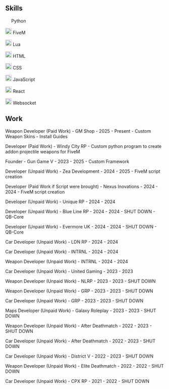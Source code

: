 ## Skills

<img width="15" src="https://external-content.duckduckgo.com/iu/?u=https%3A%2F%2Flogos-download.com%2Fwp-content%2Fuploads%2F2016%2F10%2FPython_logo_icon.png&f=1&nofb=1" /> Python

<img width="20" src="https://img.icons8.com/color/512/fivem.png" /> FiveM

<img width="20" src="https://upload.wikimedia.org/wikipedia/commons/c/cf/Lua-Logo.svg" /> Lua

<img width="20" src="https://img.icons8.com/?size=100&id=20909&format=png&color=000000" /> HTML

<img width="20" src="https://img.icons8.com/?size=100&id=21278&format=png&color=000000" /> CSS

<img width="20" src="https://img.icons8.com/?size=100&id=108784&format=png&color=000000" /> JavaScript

<img width="20" src="https://img.icons8.com/?size=100&id=bzf0DqjXFHIW&format=png&color=000000" /> React

<img width="20" src="https://upload.wikimedia.org/wikipedia/commons/thumb/c/cd/WebSocket_colored_logo.svg/1200px-WebSocket_colored_logo.svg.png" /> Websocket

## Work

Weapon Developer (Paid Work) - GM Shop - 2025 - Present - Custom Weapon Skins - Install Guides

Developer (Paid Work) - Windy City RP - Custom python program to create addon projectile weapons for FiveM

Founder - Gun Game V - 2023 - 2025 - Custom Framework

Developer (Unpaid Work) - Zea Development - 2024 - 2025 - FiveM script creation

Developer (Paid Work if Script were brought) - Nexus Inovations - 2024 - 2024 - FiveM script creation

Developer (Unpaid Work) - Unique RP - 2024 - 2024

Developer (Unpaid Work) - Blue Line RP - 2024 - 2024 - SHUT DOWN - QB-Core

Developer (Unpaid Work) - Evermore UK - 2024 - 2024 - SHUT DOWN - QB-Core

Car Developer (Unpaid Work) - LDN RP - 2024 - 2024

Car Developer (Unpaid Work) - INTRNL - 2024 - 2024

Weapon Developer (Unpaid Work) - INTRNL - 2024 - 2024

Car Developer (Unpaid Work) - United Gaming - 2023 - 2023

Weapon Developer (Unpaid Work) - NLRP - 2023 - 2023 - SHUT DOWN

Weapon Developer (Unpaid Work) - GRP - 2023 - 2023 - SHUT DOWN

Car Developer (Unpaid Work) - GRP - 2023 - 2023 - SHUT DOWN

Maps Developer (Unpaid Work) - Galaxy Roleplay - 2023 - 2023 - SHUT DOWN

Weapon Developer (Unpaid Work) - After Deathmatch - 2022 - 2023 - SHUT DOWN

Car Developer (Unpaid Work) - After Deathmatch - 2022 - 2023 - SHUT DOWN

Car Developer (Unpaid Work) - District V - 2022 - 2023 - SHUT DOWN

Weapon Developer (Unpaid Work) - Elite Deathmatch - 2022 - 2022 - SHUT DOWN

Car Developer (Unpaid Work) - CPX RP - 2021 - 2022 - SHUT DOWN
